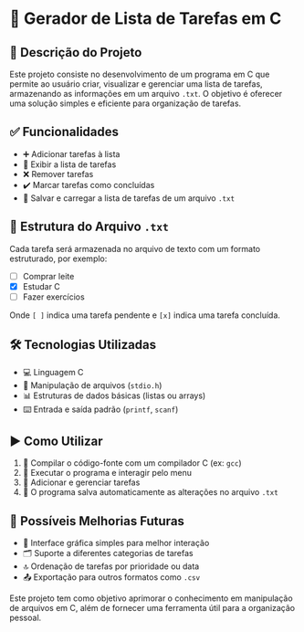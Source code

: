 # 📝 Gerador de Lista de Tarefas em C

## 📌 Descrição do Projeto
Este projeto consiste no desenvolvimento de um programa em C que permite ao usuário criar, visualizar e gerenciar uma lista de tarefas, armazenando as informações em um arquivo `.txt`. O objetivo é oferecer uma solução simples e eficiente para organização de tarefas.

## ✅ Funcionalidades
- ➕ Adicionar tarefas à lista
- 📜 Exibir a lista de tarefas
- ❌ Remover tarefas
- ✔️ Marcar tarefas como concluídas
- 💾 Salvar e carregar a lista de tarefas de um arquivo `.txt`

## 📂 Estrutura do Arquivo `.txt`
Cada tarefa será armazenada no arquivo de texto com um formato estruturado, por exemplo:
- [ ] Comprar leite 
- [x] Estudar C 
- [ ] Fazer exercícios

Onde `[ ]` indica uma tarefa pendente e `[x]` indica uma tarefa concluída.

## 🛠️ Tecnologias Utilizadas
- 💻 Linguagem C
- 📄 Manipulação de arquivos (`stdio.h`)
- 📊 Estruturas de dados básicas (listas ou arrays)
- ⌨️ Entrada e saída padrão (`printf`, `scanf`)

## ▶️ Como Utilizar
1. 🔧 Compilar o código-fonte com um compilador C (ex: `gcc`)
2. 🚀 Executar o programa e interagir pelo menu
3. 📝 Adicionar e gerenciar tarefas
4. 💾 O programa salva automaticamente as alterações no arquivo `.txt`

## 🚀 Possíveis Melhorias Futuras
- 🎨 Interface gráfica simples para melhor interação
- 🗂️ Suporte a diferentes categorias de tarefas
- 🔝 Ordenação de tarefas por prioridade ou data
- 📤 Exportação para outros formatos como `.csv`

Este projeto tem como objetivo aprimorar o conhecimento em manipulação de arquivos em C, além de fornecer uma ferramenta útil para a organização pessoal.

